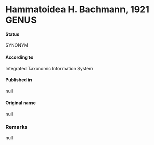 # Hammatoidea H. Bachmann, 1921 GENUS

#### Status
SYNONYM

#### According to
Integrated Taxonomic Information System

#### Published in
null

#### Original name
null

### Remarks
null